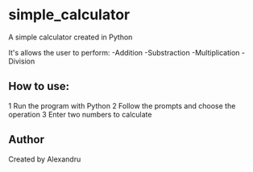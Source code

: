 # simple_calculator
A simple calculator created in Python

It's allows the user to perform:
-Addition
-Substraction
-Multiplication
-Division

## How to use:

1 Run the program with Python
2 Follow the prompts and choose the operation
3 Enter two numbers to calculate

## Author
Created by Alexandru
